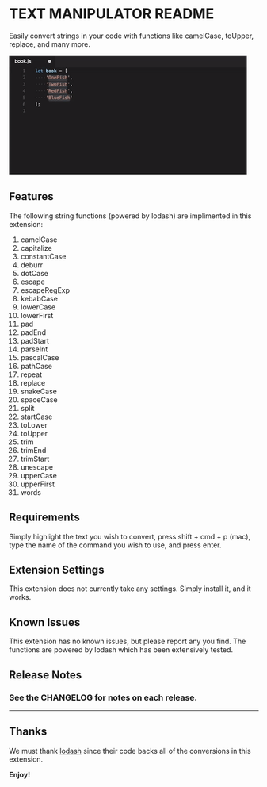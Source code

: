 # TEXT MANIPULATOR README

Easily convert strings in your code with functions like camelCase, toUpper, replace, and many more.

![Alt text](https://github.com/adamwalzer/string-converter/raw/master/images/demo.gif?raw=true "Demo Gif")

## Features

The following string functions (powered by lodash) are implimented in this extension:

1.  camelCase
2.  capitalize
3.  constantCase
4.  deburr
5.  dotCase
6.  escape
7.  escapeRegExp
8.  kebabCase
9.  lowerCase
10. lowerFirst
11. pad
12. padEnd
13. padStart
14. parseInt
15. pascalCase
16. pathCase
17. repeat
18. replace
19. snakeCase
20. spaceCase
21. split
22. startCase
23. toLower
24. toUpper
25. trim
26. trimEnd
27. trimStart
28. unescape
29. upperCase
30. upperFirst
31. words

## Requirements

Simply highlight the text you wish to convert, press shift + cmd + p (mac), type the name of the command you wish to use, and press enter.

## Extension Settings

This extension does not currently take any settings. Simply install it, and it works.

## Known Issues

This extension has no known issues, but please report any you find. The functions are powered by lodash which has been extensively tested.

## Release Notes

### See the CHANGELOG for notes on each release.

-----------------------------------------------------------------------------------------------------------

## Thanks

We must thank [lodash](https://lodash.com) since their code backs all of the conversions in this extension.

**Enjoy!**
